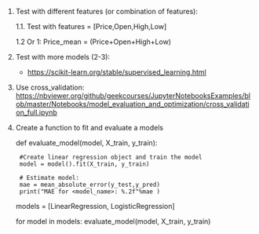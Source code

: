 1. Test with different features (or combination of features):

	1.1. Test with features = [Price,Open,High,Low]

	1.2  Or 1: Price_mean = (Price+Open+High+Low)

1. Test with more models (2-3):
	- https://scikit-learn.org/stable/supervised_learning.html

1. Use cross_validation:
	https://nbviewer.org/github/geekcourses/JupyterNotebooksExamples/blob/master/Notebooks/model_evaluation_and_optimization/cross_validation_full.ipynb

1. Create a function to fit and evaluate a models

	def evaluate_model(model, X_train, y_train):

		#Create linear regression object and train the model
		model = model().fit(X_train, y_train)

		# Estimate model:
		mae = mean_absolute_error(y_test,y_pred)
		print("MAE for <model_name>: %.2f"%mae )


	models = [LinearRegression, LogisticRegression]

	for model in models:
		evaluate_model(model, X_train, y_train)


